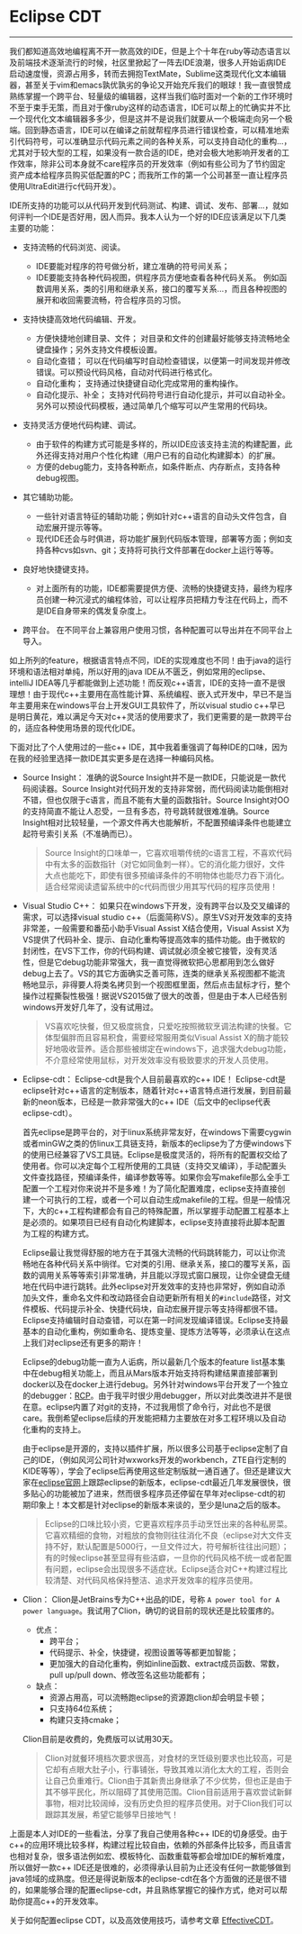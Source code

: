 # Eclipse CDT

***

我们都知道高效地编程离不开一款高效的IDE，但是上个十年在ruby等动态语言以及前端技术逐渐流行的时候，社区里掀起了一阵去IDE浪潮，很多人开始诟病IDE启动速度慢，资源占用多，转而去拥抱TextMate，Sublime这类现代化文本编辑器，甚至关于vim和emacs孰优孰劣的争论又开始充斥我们的眼球！我一直很赞成熟练掌握一个跨平台、轻量级的编辑器，这样当我们临时面对一个新的工作环境时不至于束手无策，而且对于像ruby这样的动态语言，IDE可以帮上的忙确实并不比一个现代化文本编辑器多多少，但是这并不是说我们就要从一个极端走向另一个极端。回到静态语言，IDE可以在编译之前就帮程序员进行错误检查，可以精准地索引代码符号，可以准确显示代码元素之间的各种关系，可以支持自动化的重构...，尤其对于较大型的工程，如果没有一款合适的IDE，绝对会极大地影响开发者的工作效率，除非公司本身就不care程序员的开发效率（例如有些公司为了节约固定资产成本给程序员购买低配置的PC；而我所工作的第一个公司甚至一直让程序员使用UltraEdit进行c代码开发）。

IDE所支持的功能可以从代码开发到代码测试、构建、调试、发布、部署...，就如何评判一个IDE是否好用，因人而异。我本人认为一个好的IDE应该满足以下几类主要的功能：

- 支持流畅的代码浏览、阅读。
    - IDE要能对程序的符号做分析，建立准确的符号间关系；
    - IDE要能支持各种代码视图，供程序员方便地查看各种代码关系。
    例如函数调用关系，类的引用和继承关系，接口的覆写关系...，而且各种视图的展开和收回需要流畅，符合程序员的习惯。

- 支持快捷高效地代码编辑、开发。
	- 方便快捷地创建目录、文件；
	对目录和文件的创建最好能够支持流畅地全键盘操作；另外支持文件模板设置。
	- 自动化查错；
	可以在代码编写时自动检查错误，以便第一时间发现并修改错误。可以预设代码风格，自动对代码进行格式化。
	- 自动化重构；
	支持通过快捷键自动化完成常用的重构操作。
	- 自动化提示、补全；
	支持对代码符号进行自动化提示，并可以自动补全。另外可以预设代码模板，通过简单几个缩写可以产生常用的代码块。

- 支持灵活方便地代码构建、调试。
	- 由于软件的构建方式可能是多样的，所以IDE应该支持主流的构建配置，此外还得支持对用户个性化构建（用户已有的自动化构建脚本）的扩展。
	- 方便的debug能力，支持各种断点，如条件断点、内存断点，支持各种debug视图。

- 其它辅助功能。
	- 一些针对语言特征的辅助功能；例如针对c\++语言的自动头文件包含，自动宏展开提示等等。
	- 现代IDE还会与时俱进，将功能扩展到代码版本管理，部署等方面；例如支持各种cvs如svn、git；支持将可执行文件部署在docker上运行等等。

- 良好地快捷键支持。
	- 对上面所有的功能，IDE都需要提供方便、流畅的快捷键支持，最终为程序员创建一种沉浸式的编程体验，可以让程序员把精力专注在代码上，而不是IDE自身带来的偶发复杂度上。

- 跨平台。
	在不同平台上兼容用户使用习惯，各种配置可以导出并在不同平台上导入。

如上所列的feature，根据语言特点不同，IDE的实现难度也不同！由于java的运行环境和语法相对单纯，所以好用的java IDE从不匮乏，例如常用的eclipse、intelliJ IDEA等几乎都能做到上述功能！而反观c\++语言，IDE的支持一直不是很理想！由于现代c\++主要用在高性能计算、系统编程、嵌入式开发中，早已不是当年主要用来在windows平台上开发GUI工具软件了，所以visual studio c\++早已是明日黄花，难以满足今天对c\++灵活的使用要求了，我们更需要的是一款跨平台的，适应各种使用场景的现代化IDE。

下面对比了个人使用过的一些c\++ IDE，其中我着重强调了每种IDE的口味，因为在我的经验里选择一款IDE其实更多是在选择一种编码风格。

- Source Insight：
准确的说Source Insight并不是一款IDE，只能说是一款代码阅读器。Source Insight对代码开发的支持非常弱，而代码阅读功能倒相对不错，但也仅限于c语言，而且不能有大量的函数指针。Source Insight对OO的支持简直不能让人忍受，一旦有多态，符号跳转就很难准确。Source Insight相对比较轻量，一个源文件再大也能解析，不配置预编译条件也能建立起符号索引关系（不准确而已）。

    > Source Insight的口味单一，它喜欢咀嚼传统的c语言工程，不喜欢代码中有太多的函数指针（对它如同鱼刺一样）。它的消化能力很好，文件大点也能吃下，即使有很多预编译条件的不明物体也能尽力吞下消化。适合经常阅读遗留系统中的c代码而很少用其写代码的程序员使用！

- Visual Studio C\++：
如果只在windows下开发，没有跨平台以及交叉编译的需求，可以选择visual studio c\++（后面简称VS）。原生VS对开发效率的支持非常差，一般需要和番茄小助手Visual Assist X结合使用，Visual Assist X为VS提供了代码补全、提示、自动化重构等提高效率的插件功能。由于微软的封闭性，在VS下工作，你的代码构建、调试就必须全被它接管，没有灵活性，但是它debug功能非常强大，我一直觉得微软把心思都用到怎么做好debug上去了。VS的其它方面确实乏善可陈，连类的继承关系视图都不能流畅地显示，非得要人将类名拷贝到一个视图框里面，然后点击鼠标才行，整个操作过程撕裂性极强！据说VS2015做了很大的改善，但是由于本人已经告别windows开发好几年了，没有试用过。

	> VS喜欢吃快餐，但又极度挑食，只爱吃按照微软烹调法构建的快餐。它体型偏胖而且容易积食，需要经常服用类似Visual Assist X的酶才能较好地吸收营养。适合那些被绑定在windows下，追求强大debug功能，不介意经常使用鼠标，对开发效率没有极致要求的开发人员使用。

- Eclipse-cdt：
Eclipse-cdt是我个人目前最喜欢的c\++ IDE！ Eclipse-cdt是eclipse针对c\++语言的定制版本，随着针对c\++语言特点进行发展，到目前最新的neon版本，已经是一款非常强大的c\++ IDE（后文中的eclipse代表eclipse-cdt）。

  首先eclipse是跨平台的，对于linux系统非常友好，在windows下需要cygwin或者minGW之类的仿linux工具链支持，新版本的eclipse为了方便windows下的使用已经兼容了VS工具链。Eclipse是极度灵活的，将所有的配置权交给了使用者。你可以决定每个工程所使用的工具链（支持交叉编译），手动配置头文件查找路径，预编译条件，编译参数等等。如果你会写makefile那么全手工配置一个工程对你来说并不是多难！为了简化配置难度，eclipse支持直接创建一个可执行的工程，或者一个可以自动生成makefile的工程。但是一般情况下，大的c\++工程构建都会有自己的特殊配置，所以掌握手动配置工程基本上是必须的。如果项目已经有自动化构建脚本，eclipse支持直接将此脚本配置为工程的构建方式。

  Eclipse最让我觉得舒服的地方在于其强大流畅的代码跳转能力，可以让你流畅地在各种代码关系中徜徉。它对类的引用、继承关系，接口的覆写关系，函数的调用关系等等索引非常准确，并且能以浮现式窗口展现，让你全键盘无缝地在代码中进行跳转。此外eclipse对开发效率的支持也非常好，例如自动添加头文件，重命名文件和改动路径会自动更新所有相关的`#include`路径，对文件模板、代码提示补全、快捷代码块，自动宏展开提示等支持得都很不错。Eclipse支持编辑时自动查错，可以在第一时间发现编译错误。Eclipse支持最基本的自动化重构，例如重命名、提炼变量、提炼方法等等，必须承认在这点上我们对eclipse还有更多的期许！

  Eclipse的debug功能一直为人诟病，所以最新几个版本的feature list基本集中在debug相关功能上，而且从Mars版本开始支持将构建结果直接部署到docker以及在docker上进行debug。另外针对windows平台开发了一个独立的debugger：[RCP](https://www.eclipse.org/cdt/downloads.php)。由于我平时很少用debugger，所以对此类改进并不是很在意。eclipse内置了对git的支持，不过我用惯了命令行，对此也不是很care。我倒希望eclipse后续的开发能把精力主要放在对多工程环境以及自动化重构的支持上。

  由于eclipse是开源的，支持以插件扩展，所以很多公司基于eclipse定制了自己的IDE，（例如风河公司针对wxworks开发的workbench，ZTE自行定制的KIDE等等），学会了eclipse后再使用这些定制版就一通百通了。但还是建议大家在[eclipse官网](www.eclipse.org)上跟踪eclipse的新版本，eclipse-cdt最近几年发展很快，很多贴心的功能被加了进来，然而很多程序员还停留在早年对eclipse-cdt的初期印象上！本文都是针对eclipse的新版本来谈的，至少是luna之后的版本。

	> Eclipse的口味比较小资，它更喜欢程序员手动烹饪出来的各种私房菜。它喜欢精细的食物，对粗放的食物则往往消化不良（eclipse对大文件支持不好，默认配置是5000行，一旦文件过大，符号解析往往出问题）；有的时候eclipse甚至显得有些洁癖，一旦你的代码风格不统一或者配置有问题，eclipse会出现很多不适症状。Eclipse适合对C\++构建过程比较清楚、对代码风格保持整洁、追求开发效率的程序员使用。

- Clion：
	Clion是JetBrains专为C\++出品的IDE，号称 `A power tool for A power language`。我试用了Clion，确切的说目前的现状还是比较蛋疼的。

    - 优点：
    	- 跨平台；
        - 代码提示、补全，快捷键，视图设置等等都更加智能；
        - 更加强大的自动化重构，例如inline函数、extract成员函数、常数，pull up/pull down、修改签名这些功能都有；
    - 缺点：
    	- 资源占用高，可以流畅跑eclipse的资源跑clion却会明显卡顿；
    	- 只支持64位系统；
    	- 构建只支持cmake；

	Clion目前是收费的，免费版可以试用30天。

	> Clion对就餐环境档次要求很高，对食材的烹饪级别要求也比较高，可是它却有点眼大肚子小，行事铺张，导致其难以消化太大的工程，否则会让自己负重难行。Clion由于其新贵出身继承了不少优势，但也正是由于其不够平民化，所以阻碍了其使用范围。Clion目前适用于喜欢尝试新鲜事物，相对比较阔绰，没有历史负担的程序员使用。对于Clion我们可以跟踪其发展，希望它能够早日接地气！

上面是本人对IDE的一些看法，分享了我自己使用各种c\++ IDE的切身感受。由于c\++的应用环境比较多样，构建过程比较自由，依赖的外部条件比较多，而且语言也相对复杂，很多语法例如宏、模板特化、函数重载等都会增加IDE的解析难度，所以做好一款c\++ IDE还是很难的，必须得承认目前为止还没有任何一款能够做到java领域的成熟度。但还是得说新版本的eclipse-cdt在各个方面做的还是很不错的，如果能够合理的配置eclipse-cdt，并且熟练掌握它的操作方式，绝对可以帮助你提高c\++的开发效率。

关于如何配置eclipse CDT，以及高效使用技巧，请参考文章 [EffectiveCDT](https://github.com/MagicBowen/eclipse-config/blob/master/EffectiveCDT.md)。